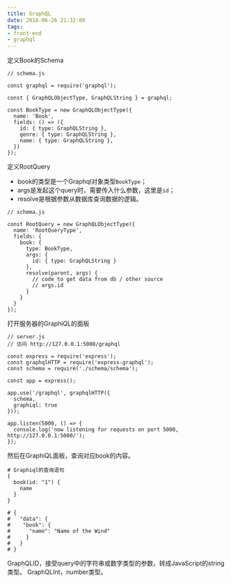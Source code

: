 ```yaml
---
title: GraphQL
date: 2018-06-26 21:32:09
tags:
- front-end
- graphql
---
```


定义Book的Schema

```
// schema.js

const graphql = require('graphql');

const { GraphQLObjectType, GraphQLString } = graphql;

const BookType = new GraphQLObjectType({
  name: 'Book',
  fields: () => ({
    id: { type: GraphQLString },
    genre: { type: GraphQLString },
    name: { type: GraphQLString },
  })
});
```

定义RootQuery

* book的类型是一个Graphql对象类型`BookType`；
* args是发起这个query时，需要传入什么参数，这里是`id`；
* resolve是根据参数从数据库查询数据的逻辑。

```
// schema.js

const RootQuery = new GraphQLObjectType({
  name: 'RootQueryType',
  fields: {
    book: {
      type: BookType,
      args: {
        id: { type: GraphQLString }
      },
      resolve(parent, args) {
        // code to get data from db / other source
        // args.id
      }
    }
  }
});
```

打开服务器的GraphiQL的面板

```
// server.js
// 访问 http://127.0.0.1:5000/graphql

const express = require('express');
const graphqlHTTP = require('express-graphql');
const schema = require('./schema/schema');

const app = express();

app.use('/graphql', graphqlHTTP({
  schema,
  graphiql: true
}));

app.listen(5000, () => {
  console.log('now listening for requests on port 5000, http://127.0.0.1:5000/');
});
```

然后在GraphiQL面板，查询对应book的内容。

```
# Graphiql的查询语句
{
  book(id: "1") {
    name
  }
}

# {
#   "data": {
#    "book": {
#      "name": "Name of the Wind"
#     }
#   }
# }
```

GraphQLID，接受query中的字符串或数字类型的参数，转成JavaScript的string类型。
GraphQLInt，number类型。